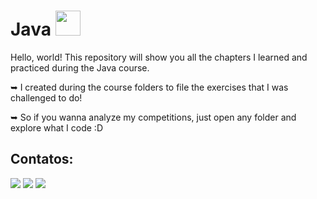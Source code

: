 # Java <img src="https://cdn.jsdelivr.net/gh/devicons/devicon/icons/java/java-original.svg" width="40" height="40" />
                    
Hello, world! This repository will show you all the chapters I learned and practiced during the Java course. 
  
  ➥ I created during the course folders to file the exercises that I was challenged to do! 
  
  ➥ So if you wanna analyze my competitions, just open any folder and explore what I code :D 

## Contatos:

<div>
<a href="https://www.instagram.com/diofer/" target="_blank"><img src="https://img.shields.io/badge/-Instagram-%23E4405F?style=for-the-badge&logo=instagram&logoColor=white" target="_blank"></a>
<a href = "mailto:dioferteonilo@gmail.com"><img src="https://img.shields.io/badge/Gmail-D14836?style=for-the-badge&logo=gmail&logoColor=white" target="_blank"></a>
<a href="https://www.linkedin.com/in/dioferteonilo/" target="_blank"><img src="https://img.shields.io/badge/-LinkedIn-%230077B5?style=for-the-badge&logo=linkedin&logoColor=white" target="_blank"></a>   
</div>
